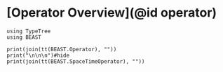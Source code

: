 
# [Operator Overview](@id operator)

```@example introductory
using TypeTree
using BEAST

print(join(tt(BEAST.Operator), ""))
print("\n\n\n")#hide
print(join(tt(BEAST.SpaceTimeOperator), ""))
```